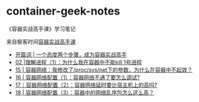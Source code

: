 # container-geek-notes

《容器实战高手课》学习笔记

来自极客时间[容器实战高手课](https://time.geekbang.org/column/intro/100063801)

- [开篇词 | 一个态度两个步骤，成为容器实战高手](./container.md/#开篇词--一个态度两个步骤成为容器实战高手)
- [02 |理解进程（1）：为什么我在容器中不能kill 1号进程](./container.md/#02-理解进程1为什么我在容器中不能kill-1号进程)
- [15 | 容器网络：我修改了/proc/sys/net下的参数，为什么在容器中不起效？](./container.md/#15--容器网络我修改了procsysnet下的参数为什么在容器中不起效)
- [16 | 容器网络配置（1）：容器网络不通了要怎么调试?](./container.md/#16--容器网络配置1容器网络不通了要怎么调试)
- [17｜容器网络配置（2）：容器网络延时要比宿主机上的高吗?](./container.md/#17容器网络配置2容器网络延时要比宿主机上的高吗)
- [18 | 容器网络配置（3）：容器中的网络乱序包怎么这么高？](./container.md/#18--容器网络配置3容器中的网络乱序包怎么这么高)

